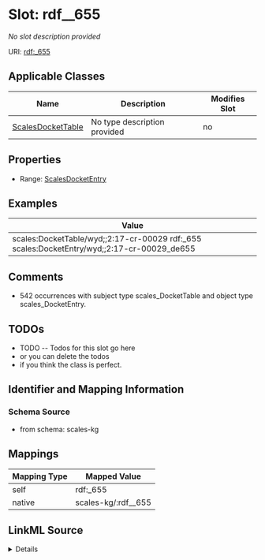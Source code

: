 

# Slot: rdf__655


_No slot description provided_





URI: [rdf:_655](http://www.w3.org/1999/02/22-rdf-syntax-ns#_655)



<!-- no inheritance hierarchy -->





## Applicable Classes

| Name | Description | Modifies Slot |
| --- | --- | --- |
| [ScalesDocketTable](../classes/ScalesDocketTable.md) | No type description provided |  no  |







## Properties

* Range: [ScalesDocketEntry](../classes/ScalesDocketEntry.md)






## Examples

| Value |
| --- |
| scales:DocketTable/wyd;;2:17-cr-00029 rdf:_655 scales:DocketEntry/wyd;;2:17-cr-00029_de655 |

## Comments

* 542 occurrences with subject type scales_DocketTable and object type scales_DocketEntry.

## TODOs

* TODO -- Todos for this slot go here
* or you can delete the todos
* if you think the class is perfect.

## Identifier and Mapping Information







### Schema Source


* from schema: scales-kg




## Mappings

| Mapping Type | Mapped Value |
| ---  | ---  |
| self | rdf:_655 |
| native | scales-kg/:rdf__655 |




## LinkML Source

<details>
```yaml
name: rdf__655
description: No slot description provided
todos:
- TODO -- Todos for this slot go here
- or you can delete the todos
- if you think the class is perfect.
comments:
- 542 occurrences with subject type scales_DocketTable and object type scales_DocketEntry.
examples:
- value: scales:DocketTable/wyd;;2:17-cr-00029 rdf:_655 scales:DocketEntry/wyd;;2:17-cr-00029_de655
from_schema: scales-kg
rank: 1000
slot_uri: rdf:_655
alias: rdf__655
domain_of:
- scales_DocketTable
range: scales_DocketEntry

```
</details>